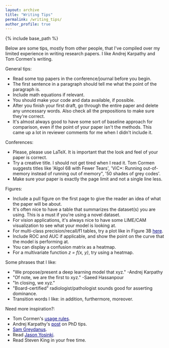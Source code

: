 ```yaml
---
layout: archive
title: "Writing Tips"
permalink: /writing_tips/
author_profile: true
---
```


{% include base_path %}

Below are some tips, mostly from other people, that I've compiled over my limited experience in writing research papers. I like Andrej Karpathy and Tom Cormen's writing.

General tips:

- Read some top papers in the conference/journal before you begin.
- The first sentence in a paragraph should tell me what the point of the paragraph is.
- Include math equations if relevant.
- You should make your code and data available, if possible.
- After you finish your first draft, go through the entire paper and delete any unncessary words. Also check all the prepositions to make sure they're correct.
- It's almost always good to have some sort of baseline approach for comparison, even if the point of your paper isn't the methods. This came up a lot in reviewer comments for me when I didn't include it.

Conferences: 

- Please, please use LaTeX. It is important that the look and feel of your paper is correct.
- Try a creative title. I should not get tired when I read it. Tom Cormen suggests titles like 'Algol 68 with Fewer Tears', 'ViC*: Running out-of-memory instead of running out of memory", '50 shades of grey codes'.
- Make sure your paper is exactly the page limit and not a single line less.

Figures:

- Include a pull figure on the first page to give the reader an idea of what the paper will be about.
- It's often nice to have a table that summarizes the dataset(s) you are using. This is a must if you're using a novel dataset. 
- For vision applications, it's always nice to have some LIME/CAM visualization to see what your model is looking at.
- For multi-class precision/recall/f1 tables, try a plot like in Figure 3B <a href="https://www.nature.com/articles/s41386-018-0247-x" style="color:navy" target="_blank">here</a>.
- Include ROC and AUC if applicable, and show the point on the curve that the model is performing at.
- You can display a confusion matrix as a heatmap.
- For a multivariate function *z = f(x, y)*, try using a heatmap.

Some phrases that I like:

- "We propose/present a deep learning model that xyz." -Andrej Karpathy
- "Of note, we are the first to xyz." -Saeed Hassanpour
- "In closing, we xyz."
- "Board-certified" radiologist/pathologist sounds good for asserting dominance.
- Transition words I like: in addition, furthermore, moreover.

Need more inspiration?:

- Tom Cormen's <a href="https://www.cs.dartmouth.edu/~thc/Cormen-rules.pdf" style="color:navy" target="_blank">usage rules</a>.
- Andrej Karpathy's <a href="http://karpathy.github.io/2016/09/07/phd/" style="color:navy" target="_blank">post</a> on PhD tips.
- <a href="https://greydanus.github.io/about.html" style="color:navy" target="_blank">Sam Greydanus</a>.
- Read <a href="http://yosinski.com/" style="color:navy" target="_blank">Jason Yosinki</a>.
- Read Steven King in your free time.